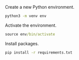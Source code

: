 Create a new Python environment.

```cmd
python3 -m venv env
```

Activate the environment.

```cmd
source env/bin/activate
```

Install packages.

```cmd
pip install -r requirements.txt
```